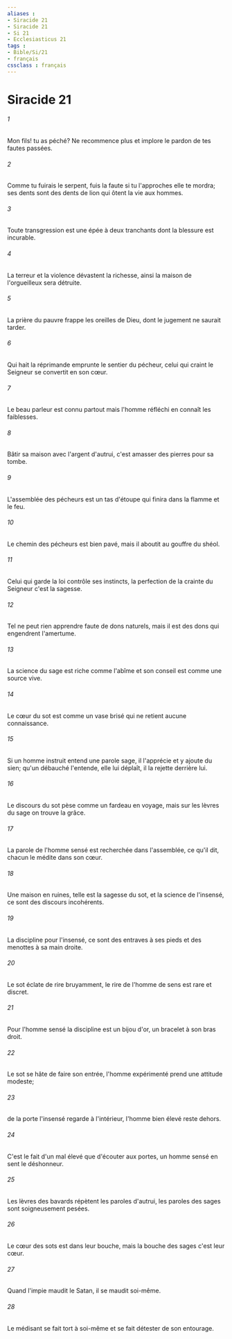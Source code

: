 ```yaml
---
aliases : 
- Siracide 21
- Siracide 21
- Si 21
- Ecclesiasticus 21
tags : 
- Bible/Si/21
- français
cssclass : français
---
```


# Siracide 21

###### 1
Mon fils! tu as péché? Ne recommence plus et implore le pardon de tes fautes passées.
###### 2
Comme tu fuirais le serpent, fuis la faute si tu l'approches elle te mordra; ses dents sont des dents de lion qui ôtent la vie aux hommes.
###### 3
Toute transgression est une épée à deux tranchants dont la blessure est incurable.
###### 4
La terreur et la violence dévastent la richesse, ainsi la maison de l'orgueilleux sera détruite.
###### 5
La prière du pauvre frappe les oreilles de Dieu, dont le jugement ne saurait tarder.
###### 6
Qui hait la réprimande emprunte le sentier du pécheur, celui qui craint le Seigneur se convertit en son cœur.
###### 7
Le beau parleur est connu partout mais l'homme réfléchi en connaît les faiblesses.
###### 8
Bâtir sa maison avec l'argent d'autrui, c'est amasser des pierres pour sa tombe.
###### 9
L'assemblée des pécheurs est un tas d'étoupe qui finira dans la flamme et le feu.
###### 10
Le chemin des pécheurs est bien pavé, mais il aboutit au gouffre du shéol.
###### 11
Celui qui garde la loi contrôle ses instincts, la perfection de la crainte du Seigneur c'est la sagesse.
###### 12
Tel ne peut rien apprendre faute de dons naturels, mais il est des dons qui engendrent l'amertume.
###### 13
La science du sage est riche comme l'abîme et son conseil est comme une source vive.
###### 14
Le cœur du sot est comme un vase brisé qui ne retient aucune connaissance.
###### 15
Si un homme instruit entend une parole sage, il l'apprécie et y ajoute du sien; qu'un débauché l'entende, elle lui déplaît, il la rejette derrière lui.
###### 16
Le discours du sot pèse comme un fardeau en voyage, mais sur les lèvres du sage on trouve la grâce.
###### 17
La parole de l'homme sensé est recherchée dans l'assemblée, ce qu'il dit, chacun le médite dans son cœur.
###### 18
Une maison en ruines, telle est la sagesse du sot, et la science de l'insensé, ce sont des discours incohérents.
###### 19
La discipline pour l'insensé, ce sont des entraves à ses pieds et des menottes à sa main droite.
###### 20
Le sot éclate de rire bruyamment, le rire de l'homme de sens est rare et discret.
###### 21
Pour l'homme sensé la discipline est un bijou d'or, un bracelet à son bras droit.
###### 22
Le sot se hâte de faire son entrée, l'homme expérimenté prend une attitude modeste;
###### 23
de la porte l'insensé regarde à l'intérieur, l'homme bien élevé reste dehors.
###### 24
C'est le fait d'un mal élevé que d'écouter aux portes, un homme sensé en sent le déshonneur.
###### 25
Les lèvres des bavards répètent les paroles d'autrui, les paroles des sages sont soigneusement pesées.
###### 26
Le cœur des sots est dans leur bouche, mais la bouche des sages c'est leur cœur.
###### 27
Quand l'impie maudit le Satan, il se maudit soi-même.
###### 28
Le médisant se fait tort à soi-même et se fait détester de son entourage.
